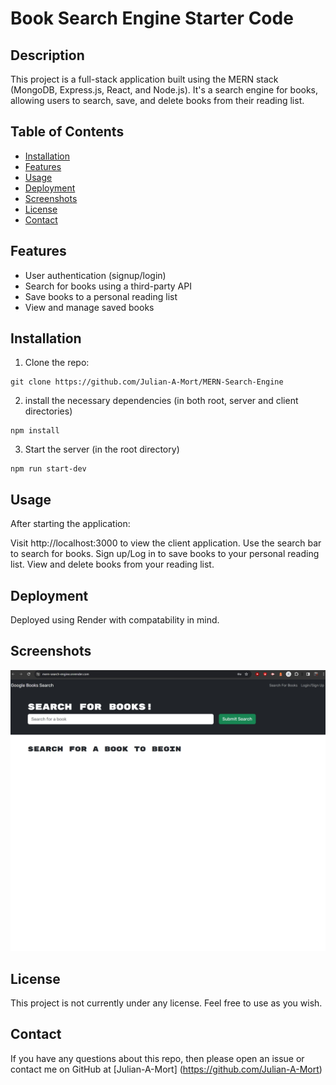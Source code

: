 # Book Search Engine Starter Code

## Description

This project is a full-stack application built using the MERN stack (MongoDB, Express.js, React, and Node.js). It's a search engine for books, allowing users to search, save, and delete books from their reading list.

## Table of Contents

- [Installation](#installation)
- [Features](#features)
- [Usage](#usage)
- [Deployment](#deployment)
- [Screenshots](#screenshots)
- [License](#license)
- [Contact](#contact)

## Features

- User authentication (signup/login)
- Search for books using a third-party API
- Save books to a personal reading list
- View and manage saved books


## Installation

1. Clone the repo:
```
git clone https://github.com/Julian-A-Mort/MERN-Search-Engine
```

2. install the necessary dependencies (in both root, server and client directories)
```
npm install
```

3. Start the server (in the root directory)

```
npm run start-dev
```

## Usage
After starting the application:

Visit http://localhost:3000 to view the client application.
Use the search bar to search for books.
Sign up/Log in to save books to your personal reading list.
View and delete books from your reading list.

## Deployment
Deployed using Render with compatability in mind.

## Screenshots
![Main Page](./screenshots/screenshot.jpg)

## License
This project is not currently under any license. Feel free to use as you wish.

## Contact
If you have any questions about this repo, then please open an issue or contact me on GitHub at [Julian-A-Mort] (https://github.com/Julian-A-Mort) 